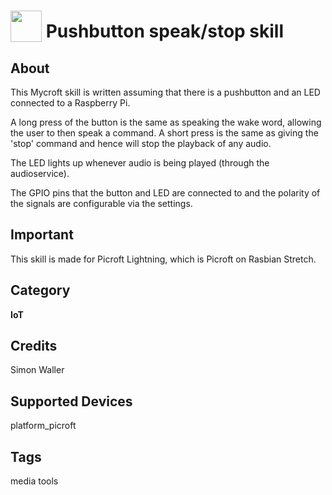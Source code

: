 # <img src='https://raw.githack.com/FortAwesome/Font-Awesome/master/svgs/solid/volume-mute.svg' card_color='#022B4F' width='50' height='50' style='vertical-align:bottom'/> Pushbutton speak/stop skill

## About
This Mycroft skill is written assuming that there is a pushbutton and an LED connected to a Raspberry Pi. 

A long press of the button is the same as speaking the wake word, allowing the user to then speak a command. A short press is the same as giving the 'stop' command and hence will stop the playback of any audio.

The LED lights up whenever audio is being played (through the audioservice).

The GPIO pins that the button and LED are connected to and the polarity of the signals are configurable via the settings.

## Important
This skill is made for Picroft Lightning, which is Picroft on Rasbian Stretch.

## Category
**IoT**

## Credits
Simon Waller

## Supported Devices
platform_picroft

## Tags
media
tools
